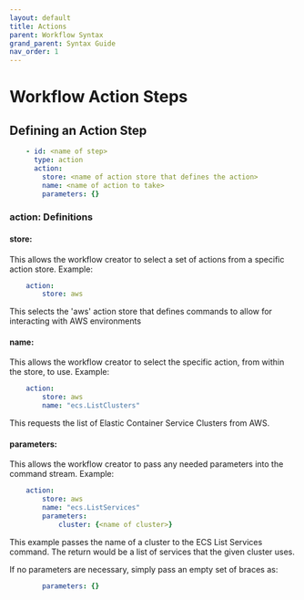 ```yaml
---
layout: default
title: Actions
parent: Workflow Syntax
grand_parent: Syntax Guide
nav_order: 1
---
```


# Workflow Action Steps

## Defining an Action Step

```yaml
    - id: <name of step>
      type: action
      action:
        store: <name of action store that defines the action>
        name: <name of action to take>
        parameters: {}
```

### action: Definitions

#### store:
This allows the workflow creator to select a set of actions from a specific action store.
Example:
```yaml
    action:
        store: aws
```
This selects the 'aws' action store that defines commands to allow for interacting with AWS environments

#### name:
This allows the workflow creator to select the specific action, from within the store, to use.
Example:
```yaml
    action:
        store: aws
        name: "ecs.ListClusters"
```
This requests the list of Elastic Container Service Clusters from AWS.

#### parameters:
This allows the workflow creator to pass any needed parameters into the command stream.
Example:
```yaml
    action:
        store: aws
        name: "ecs.ListServices"
        parameters:
            cluster: {<name of cluster>}
```
This example passes the name of a cluster to the ECS List Services command.  The return would be a list of services that the given cluster uses.

If no parameters are necessary, simply pass an empty set of braces as:
```yaml
        parameters: {}
```

